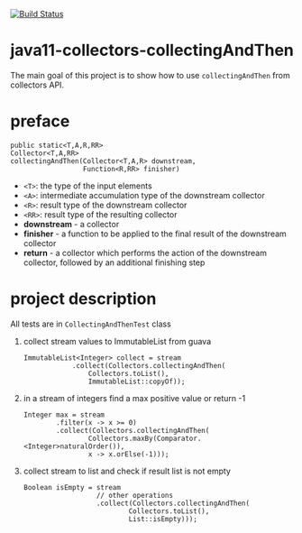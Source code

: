 [![Build Status](https://travis-ci.com/mtumilowicz/java11-collectors-collectingAndThen.svg?branch=master)](https://travis-ci.com/mtumilowicz/java11-collectors-collectingAndThen)

# java11-collectors-collectingAndThen
The main goal of this project is to show how to use `collectingAndThen`
from collectors API.

# preface
```
public static<T,A,R,RR> 
Collector<T,A,RR> 
collectingAndThen(Collector<T,A,R> downstream,
                  Function<R,RR> finisher)
```
* `<T>`: the type of the input elements
* `<A>`: intermediate accumulation type of the downstream collector
* `<R>`: result type of the downstream collector
* `<RR>`: result type of the resulting collector
* **downstream** - a collector
* **finisher** - a function to be applied to the final result of the 
downstream collector
* **return** - a collector which performs the action of the 
downstream collector, followed by an additional finishing step

# project description
All tests are in `CollectingAndThenTest` class
1. collect stream values to ImmutableList from guava
    ```
    ImmutableList<Integer> collect = stream
                .collect(Collectors.collectingAndThen(
                    Collectors.toList(), 
                    ImmutableList::copyOf));    
    ```
1. in a stream of integers find a max positive value or return -1
    ```
    Integer max = stream
            .filter(x -> x >= 0)
            .collect(Collectors.collectingAndThen(
                    Collectors.maxBy(Comparator.<Integer>naturalOrder()),
                    x -> x.orElse(-1)));    
    ```
1. collect stream to list and check if result list is not empty
    ```
	Boolean isEmpty = stream
                      // other operations
                      .collect(Collectors.collectingAndThen(
                              Collectors.toList(),
                              List::isEmpty)));    
    ```